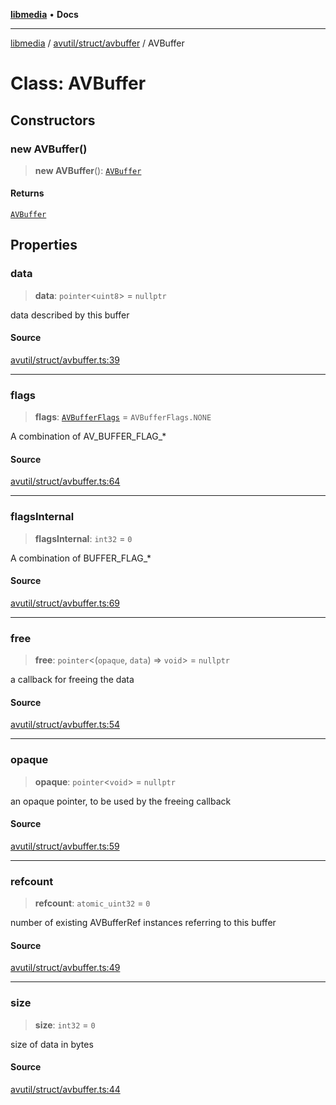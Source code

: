 [**libmedia**](../../../../README.md) • **Docs**

***

[libmedia](../../../../README.md) / [avutil/struct/avbuffer](../README.md) / AVBuffer

# Class: AVBuffer

## Constructors

### new AVBuffer()

> **new AVBuffer**(): [`AVBuffer`](AVBuffer.md)

#### Returns

[`AVBuffer`](AVBuffer.md)

## Properties

### data

> **data**: `pointer`\<`uint8`\> = `nullptr`

data described by this buffer

#### Source

[avutil/struct/avbuffer.ts:39](https://github.com/zhaohappy/libmedia/blob/83708827f1f74f03ced670ca9bc2d9d1e5e5366a/src/avutil/struct/avbuffer.ts#L39)

***

### flags

> **flags**: [`AVBufferFlags`](../enumerations/AVBufferFlags.md) = `AVBufferFlags.NONE`

A combination of AV_BUFFER_FLAG_*

#### Source

[avutil/struct/avbuffer.ts:64](https://github.com/zhaohappy/libmedia/blob/83708827f1f74f03ced670ca9bc2d9d1e5e5366a/src/avutil/struct/avbuffer.ts#L64)

***

### flagsInternal

> **flagsInternal**: `int32` = `0`

A combination of BUFFER_FLAG_*

#### Source

[avutil/struct/avbuffer.ts:69](https://github.com/zhaohappy/libmedia/blob/83708827f1f74f03ced670ca9bc2d9d1e5e5366a/src/avutil/struct/avbuffer.ts#L69)

***

### free

> **free**: `pointer`\<(`opaque`, `data`) => `void`\> = `nullptr`

a callback for freeing the data

#### Source

[avutil/struct/avbuffer.ts:54](https://github.com/zhaohappy/libmedia/blob/83708827f1f74f03ced670ca9bc2d9d1e5e5366a/src/avutil/struct/avbuffer.ts#L54)

***

### opaque

> **opaque**: `pointer`\<`void`\> = `nullptr`

an opaque pointer, to be used by the freeing callback

#### Source

[avutil/struct/avbuffer.ts:59](https://github.com/zhaohappy/libmedia/blob/83708827f1f74f03ced670ca9bc2d9d1e5e5366a/src/avutil/struct/avbuffer.ts#L59)

***

### refcount

> **refcount**: `atomic_uint32` = `0`

number of existing AVBufferRef instances referring to this buffer

#### Source

[avutil/struct/avbuffer.ts:49](https://github.com/zhaohappy/libmedia/blob/83708827f1f74f03ced670ca9bc2d9d1e5e5366a/src/avutil/struct/avbuffer.ts#L49)

***

### size

> **size**: `int32` = `0`

size of data in bytes

#### Source

[avutil/struct/avbuffer.ts:44](https://github.com/zhaohappy/libmedia/blob/83708827f1f74f03ced670ca9bc2d9d1e5e5366a/src/avutil/struct/avbuffer.ts#L44)

